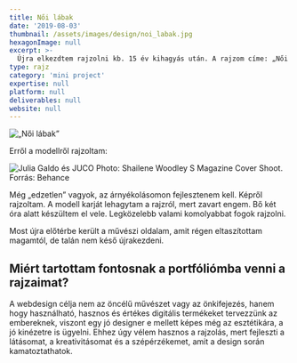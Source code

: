 ```yaml
---
title: Női lábak
date: '2019-08-03'
thumbnail: /assets/images/design/noi_labak.jpg
hexagonImage: null
excerpt: >-
  Újra elkezdtem rajzolni kb. 15 év kihagyás után. A rajzom címe: „Női lábak”.
type: rajz
category: 'mini project'
expertise: null
platform: null
deliverables: null
website: null
---
```


![„Női lábak”](https://dl.dropboxusercontent.com/s/lmd43yvyiqueuu5/noi-labak.jpg)

Erről a modellről rajzoltam:

![Julia Galdo és JUCO Photo: Shailene Woodley S Magazine Cover Shoot. Forrás: [Behance](https://www.behance.net/gallery/80860421/Shailene-Woodley-S-Magazine-Cover-Shoot)](https://mir-s3-cdn-cf.behance.net/project_modules/max_1200/a3b79d80860421.5ced89c23beea.jpg)  

Még „edzetlen” vagyok, az árnyékolásomon fejlesztenem kell. Képről rajzoltam. A modell karját lehagytam a rajzról, mert zavart engem. Bő két óra alatt készültem el vele. Legközelebb valami komolyabbat fogok rajzolni.

Most újra előtérbe került a művészi oldalam, amit régen eltaszítottam magamtól, de talán nem késő újrakezdeni. 

## Miért tartottam fontosnak a portfóliómba venni a rajzaimat?

A webdesign célja nem az öncélű művészet vagy az önkifejezés, hanem hogy használható, hasznos és értékes digitális termékeket tervezzünk az embereknek, viszont egy jó designer e mellett képes még az esztétikára, a jó kinézetre is ügyelni. Ehhez úgy vélem hasznos a rajzolás, mert fejleszti a látásomat, a kreativitásomat és a szépérzékemet, amit a design során kamatoztathatok.
